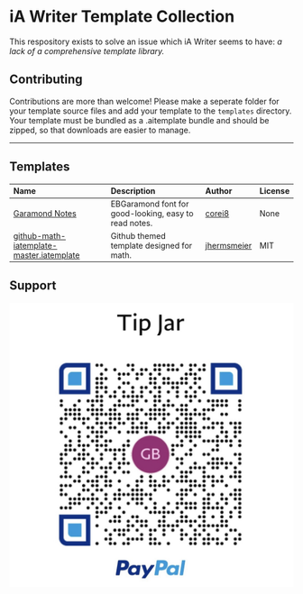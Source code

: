 # iA Writer Template Collection

This respository exists to solve an issue which iA Writer seems to have: _a lack of a comprehensive template library._

## Contributing

Contributions are more than welcome! Please make a seperate folder for your template source files and add your template to the `templates` directory. Your template must be bundled as a .aitemplate bundle and should be zipped, so that downloads are easier to manage.

---

## Templates

| Name                                                                                                                      | Description                                           | Author                                                           | License |
| :------------------------------------------------------------------------------------------------------------------------ | :---------------------------------------------------- | :--------------------------------------------------------------- | :------ |
| [Garamond Notes](https://github.com/corei8/iAWriter-Template-Collection/raw/main/templates/Garamond-notes.iatemplate.zip) | EBGaramond font for good-looking, easy to read notes. | [corei8](https://github.com/corei8/iAWriter-Template-Collection) | None    |
| [github-math-iatemplate-master.iatemplate]()                                                                              | Github themed template designed for math.             | [jhermsmeier]()                                                  | MIT     |

## Support

![donate](/images/IMG_0177.jpg)
